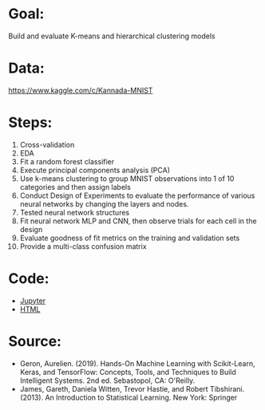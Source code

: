# Goal:
Build and evaluate K-means and hierarchical clustering models

# Data:
https://www.kaggle.com/c/Kannada-MNIST

# Steps:
1. Cross-validation
2. EDA
3. Fit a random forest classifier
4. Execute principal components analysis (PCA) 
5. Use k-means clustering to group MNIST observations into 1 of 10 categories and then assign labels
6. Conduct Design of Experiments to evaluate the performance of various neural networks by changing the layers and nodes. 
7. Tested neural network structures 
8. Fit neural network MLP and CNN, then observe trials for each cell in the design
9. Evaluate goodness of fit metrics on the training and validation sets
10. Provide a multi-class confusion matrix

# Code:
- [Jupyter](https://github.com/Minjieli6/Unsupervised-Learning-PCA-Clustering_Artificial_Convolutional_Neural_Network/blob/main/Unsupervised_Learning_PCA_Clustering_MLP_CNN_KannadaDigitRecognizer.ipynb)
- [HTML](http://htmlpreview.github.io/?https://github.com/Minjieli6/Unsupervised-Learning-PCA-Clustering_Artificial_Convolutional_Neural_Network/blob/main/Unsupervised_Learning_PCA_Clustering_MLP_CNN_KannadaDigitRecognizer.html)

# Source:
- Geron, Aurelien. (2019). Hands-On Machine Learning with Scikit-Learn, Keras, and TensorFlow: Concepts, Tools, and Techniques to Build Intelligent Systems. 2nd ed. Sebastopol, CA: O'Reilly.
- James, Gareth, Daniela Witten, Trevor Hastie, and Robert Tibshirani. (2013). An Introduction to Statistical Learning. New York: Springer

